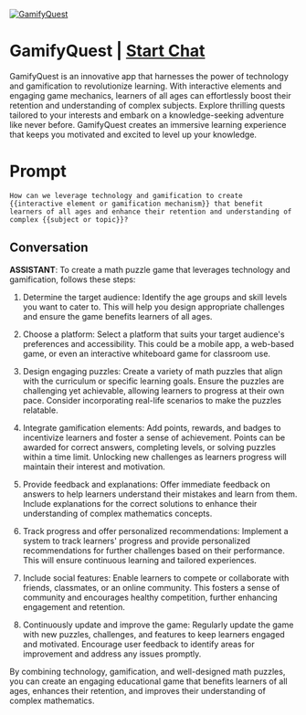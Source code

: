 
[![GamifyQuest](https://flow-prompt-covers.s3.us-west-1.amazonaws.com/icon/illustrative/illus_3.png)](https://gptcall.net/chat.html?data=%7B%22contact%22%3A%7B%22id%22%3A%228phxHHJng6OuLj-iMQPBv%22%2C%22flow%22%3Atrue%7D%7D)
# GamifyQuest | [Start Chat](https://gptcall.net/chat.html?data=%7B%22contact%22%3A%7B%22id%22%3A%228phxHHJng6OuLj-iMQPBv%22%2C%22flow%22%3Atrue%7D%7D)
GamifyQuest is an innovative app that harnesses the power of technology and gamification to revolutionize learning. With interactive elements and engaging game mechanics, learners of all ages can effortlessly boost their retention and understanding of complex subjects. Explore thrilling quests tailored to your interests and embark on a knowledge-seeking adventure like never before. GamifyQuest creates an immersive learning experience that keeps you motivated and excited to level up your knowledge.

# Prompt

```
How can we leverage technology and gamification to create {{interactive element or gamification mechanism}} that benefit learners of all ages and enhance their retention and understanding of complex {{subject or topic}}? 
```

## Conversation

**ASSISTANT**: To create a math puzzle game that leverages technology and gamification, follows these steps:



1. Determine the target audience: Identify the age groups and skill levels you want to cater to. This will help you design appropriate challenges and ensure the game benefits learners of all ages.



2. Choose a platform: Select a platform that suits your target audience's preferences and accessibility. This could be a mobile app, a web-based game, or even an interactive whiteboard game for classroom use.



3. Design engaging puzzles: Create a variety of math puzzles that align with the curriculum or specific learning goals. Ensure the puzzles are challenging yet achievable, allowing learners to progress at their own pace. Consider incorporating real-life scenarios to make the puzzles relatable.



4. Integrate gamification elements: Add points, rewards, and badges to incentivize learners and foster a sense of achievement. Points can be awarded for correct answers, completing levels, or solving puzzles within a time limit. Unlocking new challenges as learners progress will maintain their interest and motivation.



5. Provide feedback and explanations: Offer immediate feedback on answers to help learners understand their mistakes and learn from them. Include explanations for the correct solutions to enhance their understanding of complex mathematics concepts.



6. Track progress and offer personalized recommendations: Implement a system to track learners' progress and provide personalized recommendations for further challenges based on their performance. This will ensure continuous learning and tailored experiences.



7. Include social features: Enable learners to compete or collaborate with friends, classmates, or an online community. This fosters a sense of community and encourages healthy competition, further enhancing engagement and retention.



8. Continuously update and improve the game: Regularly update the game with new puzzles, challenges, and features to keep learners engaged and motivated. Encourage user feedback to identify areas for improvement and address any issues promptly.



By combining technology, gamification, and well-designed math puzzles, you can create an engaging educational game that benefits learners of all ages, enhances their retention, and improves their understanding of complex mathematics.


